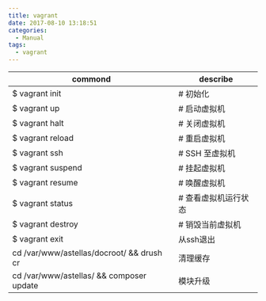 ```yaml
---
title: vagrant
date: 2017-08-10 13:18:51
categories:
  - Manual
tags:
  - vagrant
---
```


commond | describe
-- | --
$ vagrant init | # 初始化
$ vagrant up | # 启动虚拟机
$ vagrant halt | # 关闭虚拟机
$ vagrant reload | # 重启虚拟机
$ vagrant ssh | # SSH 至虚拟机
$ vagrant suspend | # 挂起虚拟机
$ vagrant resume | # 唤醒虚拟机
$ vagrant status | # 查看虚拟机运行状态
$ vagrant destroy | # 销毁当前虚拟机
$ vagrant exit | 从ssh退出
cd /var/www/astellas/docroot/ && drush cr | 清理缓存
cd /var/www/astellas/ && composer update | 模块升级